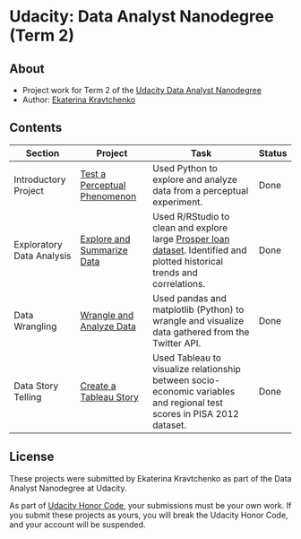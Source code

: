 # Udacity: Data Analyst Nanodegree (Term 2)

## About
- Project work for Term 2 of the [Udacity Data Analyst Nanodegree](https://classroom.udacity.com/nanodegrees/nd002/)
- Author: [Ekaterina Kravtchenko](https://eskrav.github.io)

## Contents

Section | Project | Task | Status |
--- | --- | --- | ---
Introductory Project | [Test a Perceptual Phenomenon](./perceptual-phenomenon) | Used Python to explore and analyze data from a perceptual experiment. | Done 
Exploratory Data Analysis | [Explore and Summarize Data](./explore-and-summarize) | Used R/RStudio to clean and explore large [Prosper loan dataset](https://www.kaggle.com/jschnessl/prosperloans). Identified and plotted historical trends and correlations. | Done
Data Wrangling | [Wrangle and Analyze Data](./data-wrangling) | Used pandas and matplotlib (Python) to wrangle and visualize data gathered from the Twitter API. | Done
Data Story Telling | [Create a Tableau Story](./tableau-story) | Used Tableau to visualize relationship between socio-economic variables and regional test scores in PISA 2012 dataset. | Done

## License

These projects were submitted by Ekaterina Kravtchenko as part of the Data Analyst Nanodegree at Udacity.

As part of [Udacity Honor Code](https://udacity.zendesk.com/hc/en-us/articles/210667103-What-is-the-Udacity-Honor-Code-), your submissions must be your own work. If you submit these projects as yours, you will break the Udacity Honor Code, and your account will be suspended.
